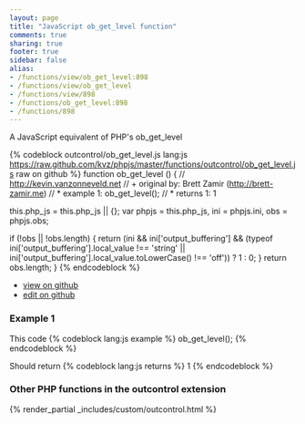 ```yaml
---
layout: page
title: "JavaScript ob_get_level function"
comments: true
sharing: true
footer: true
sidebar: false
alias:
- /functions/view/ob_get_level:898
- /functions/view/ob_get_level
- /functions/view/898
- /functions/ob_get_level:898
- /functions/898
---
```

<!-- Generated by Rakefile:build -->
A JavaScript equivalent of PHP's ob_get_level

{% codeblock outcontrol/ob_get_level.js lang:js https://raw.github.com/kvz/phpjs/master/functions/outcontrol/ob_get_level.js raw on github %}
function ob_get_level () {
  // http://kevin.vanzonneveld.net
  // +   original by: Brett Zamir (http://brett-zamir.me)
  // *     example 1: ob_get_level();
  // *     returns 1: 1

  this.php_js = this.php_js || {};
  var phpjs = this.php_js,
    ini = phpjs.ini,
    obs = phpjs.obs;

  if (!obs || !obs.length) {
    return (ini && ini['output_buffering'] && (typeof ini['output_buffering'].local_value !== 'string' || ini['output_buffering'].local_value.toLowerCase() !== 'off')) ? 1 : 0;
  }
  return obs.length;
}
{% endcodeblock %}

 - [view on github](https://github.com/kvz/phpjs/blob/master/functions/outcontrol/ob_get_level.js)
 - [edit on github](https://github.com/kvz/phpjs/edit/master/functions/outcontrol/ob_get_level.js)

### Example 1
This code
{% codeblock lang:js example %}
ob_get_level();
{% endcodeblock %}

Should return
{% codeblock lang:js returns %}
1
{% endcodeblock %}


### Other PHP functions in the outcontrol extension
{% render_partial _includes/custom/outcontrol.html %}
